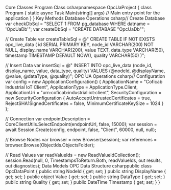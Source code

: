 Core Classes
Program Class
csharpnamespace OpcUaProject
{
    class Program
    {
        static async Task Main(string[] args)
        // Main entry point for the application
    }
}
Key Methods
Database Operations
csharp// Create Database
var checkDbSql = "SELECT 1 FROM pg_database WHERE datname = 'OpcUaDb'";
var createDbSql = "CREATE DATABASE \"OpcUaDb\"";

// Create Table
var createTableSql = @"
    CREATE TABLE IF NOT EXISTS opc_live_data (
        id SERIAL PRIMARY KEY,
        node_id VARCHAR(200) NOT NULL,
        display_name VARCHAR(200),
        value TEXT,
        data_type VARCHAR(50),
        timestamp TIMESTAMP DEFAULT NOW(),
        quality VARCHAR(50)
    )";

// Insert Data
var insertSql = @"
    INSERT INTO opc_live_data (node_id, display_name, value, data_type, quality) 
    VALUES (@nodeId, @displayName, @value, @dataType, @quality)";
OPC UA Operations
csharp// Configuration
var config = new ApplicationConfiguration()
{
    ApplicationName = "Coficab Industrial IoT Client",
    ApplicationType = ApplicationType.Client,
    ApplicationUri = "urn:coficab:industrial:iot:client",
    SecurityConfiguration = new SecurityConfiguration
    {
        AutoAcceptUntrustedCertificates = true,
        RejectSHA1SignedCertificates = false,
        MinimumCertificateKeySize = 1024
    }
};

// Connection
var endpointDescription = CoreClientUtils.SelectEndpoint(endpointUrl, false, 15000);
var session = await Session.Create(config, endpoint, false, "Client", 60000, null, null);

// Browse Nodes
var browser = new Browser(session);
var references = browser.Browse(ObjectIds.ObjectsFolder);

// Read Values
var readValueIds = new ReadValueIdCollection();
session.Read(null, 0, TimestampsToReturn.Both, readValueIds, out results, out diagnostics);
Data Models
OPC Data Structure
csharppublic class OpcDataPoint
{
    public string NodeId { get; set; }
    public string DisplayName { get; set; }
    public object Value { get; set; }
    public string DataType { get; set; }
    public string Quality { get; set; }
    public DateTime Timestamp { get; set; }
}